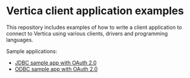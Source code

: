 # Vertica client application examples

This repository includes examples of how to write a client application to connect to Vertica using various clients, drivers and programming languages.

Sample applications:
- [JDBC sample app with OAuth 2.0](JDBC/README.md)
- [ODBC sample app with OAuth 2.0](ODBC/README.md)
